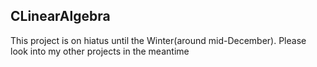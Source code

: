 ## CLinearAlgebra

This project is on hiatus until the Winter(around mid-December). Please look into my other projects in the meantime

